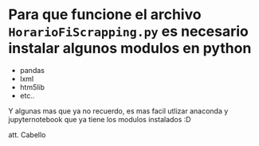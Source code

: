 # Para que funcione el archivo `HorarioFiScrapping.py` es necesario instalar algunos modulos en python

+ pandas
+ lxml
+ htm5lib
+ etc..

Y algunas mas que ya no recuerdo, es mas facil utlizar anaconda y jupyternotebook que ya tiene los modulos instalados :D

att. Cabello